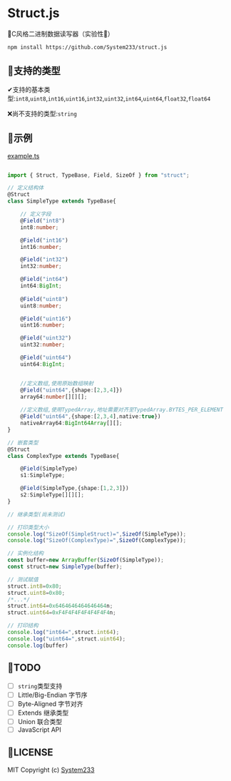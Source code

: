 # Struct.js

🧀C风格二进制数据读写器（实验性🚩）  

`npm install https://github.com/System233/struct.js`

## 🧡支持的类型

✔支持的基本类型:`int8`,`uint8`,`int16`,`uint16`,`int32`,`uint32`,`int64`,`uint64`,`float32`,`float64`

❌尚不支持的类型:`string`

## 🚀示例

[example.ts](test/example.ts)

```typescript

import { Struct, TypeBase, Field, SizeOf } from "struct";

// 定义结构体
@Struct
class SimpleType extends TypeBase{

    // 定义字段
    @Field("int8")
    int8:number;

    @Field("int16")
    int16:number;

    @Field("int32")
    int32:number;

    @Field("int64")
    int64:BigInt;
    
    @Field("uint8")
    uint8:number;

    @Field("uint16")
    uint16:number;

    @Field("uint32")
    uint32:number;

    @Field("uint64")
    uint64:BigInt;


    //定义数组,使用原始数组映射
    @Field("uint64",{shape:[2,3,4]})
    array64:number[][][];
    
    //定义数组,使用TypedArray,地址需要对齐至TypedArray.BYTES_PER_ELEMENT
    @Field("uint64",{shape:[2,3,4],native:true})
    nativeArray64:BigInt64Array[][];
}

// 嵌套类型
@Struct
class ComplexType extends TypeBase{

    @Field(SimpleType)
    s1:SimpleType;

    @Field(SimpleType,{shape:[1,2,3]})
    s2:SimpleType[][][];
}

// 继承类型(尚未测试)

// 打印类型大小
console.log("SizeOf(SimpleStruct)=",SizeOf(SimpleType));
console.log("SizeOf(ComplexType)=",SizeOf(ComplexType));

// 实例化结构
const buffer=new ArrayBuffer(SizeOf(SimpleType));
const struct=new SimpleType(buffer);

// 测试赋值
struct.int8=0x80;
struct.uint8=0x80;
/*...*/
struct.int64=0x6464646464646464n;
struct.uint64=0xF4F4F4F4F4F4F4F4n;

// 打印结构
console.log("int64=",struct.int64);
console.log("uint64=",struct.uint64);
console.log(buffer)

```

## 📌TODO

- [ ] `string`类型支持
- [ ] Little/Big-Endian 字节序
- [ ] Byte-Aligned 字节对齐
- [ ] Extends 继承类型
- [ ] Union 联合类型
- [ ] JavaScript API

## 🔑LICENSE

MIT Copyright (c) [System233](https://github.com/System233)